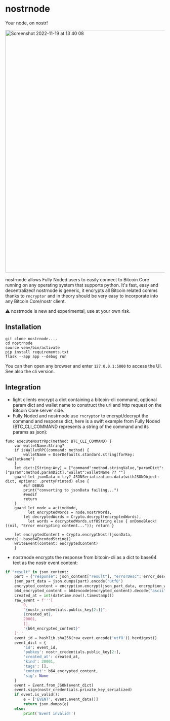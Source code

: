 # nostrnode
Your node, on nostr!

<img width="764" alt="Screenshot 2022-11-19 at 13 40 08" src="https://user-images.githubusercontent.com/30832395/202874073-0a50602d-f6cb-4738-b277-ca480205c0b9.png">

nostrnode allows Fully Noded users to easily connect to Bitcoin Core running on any operating system that supports python.
It's fast, easy and decentralized! nostrnode is generic, it encrypts all Bitcoin related comms thanks to `rncryptor` and
in theory should be very easy to incorporate into any Bitcoin Core/nostr client. 

⚠️ nostrnode is new and experimental, use at your own risk.

## Installation
```
git clone nostrnode....
cd nostrnode
source venv/bin/activate
pip install requirements.txt
flask --app app --debug run
```
You can then open any browser and enter `127.0.0.1:5000` to access the UI. See also the cli version.


## Integration

- light clients encrypt a dict containing a bitcoin-cli command, optional param dict and wallet name to construct the url 
  and http request on the Bitcoin Core server side.
- Fully Noded and nostrnode use `rncryptor` to encrypt/decrypt the command and response dict, here is a swift example 
  from Fully Noded (BTC_CLI_COMMAND represents a string of the command and its params as json):
```
func executeNostrRpc(method: BTC_CLI_COMMAND) {
    var walletName:String?
    if isWalletRPC(command: method) {
        walletName = UserDefaults.standard.string(forKey: "walletName")
    }
    let dict:[String:Any] = ["command":method.stringValue,"paramDict":["param":method.paramDict],"wallet":walletName ?? ""]
    guard let jsonData = try? JSONSerialization.data(withJSONObject: dict, options: .prettyPrinted) else {
        #if DEBUG
        print("converting to jsonData failing...")
        #endif
        return
    }
    guard let node = activeNode,
          let encryptedWords = node.nostrWords,
        let decryptedWords = Crypto.decrypt(encryptedWords),
          let words = decryptedWords.utf8String else { onDoneBlock!((nil, "Error encrypting content...")); return }
    
    let encryptedContent = Crypto.encryptNostr(jsonData, words)!.base64EncodedString()
    writeEvent(content: encryptedContent)
    }
```

- nostrnode encrypts the response from bitcoin-cli as a dict to base64 text as the nostr event content:
```python
if "result" in json_content:
    part = {"response": json_content["result"], "errorDesc": error_desc}
    json_part_data = json.dumps(part).encode('utf8')
    encrypted_content = encryption.encrypt(json_part_data, encryption_words)
    b64_encrypted_content = b64encode(encrypted_content).decode("ascii")
    created_at = int(datetime.now().timestamp())
    raw_event = f'''[
        0,
        "{nostr_credentials.public_key[2:]}",
        {created_at},
        20001,
        [],
        "{b64_encrypted_content}"
    ]'''
    event_id = hashlib.sha256(raw_event.encode('utf8')).hexdigest()
    event_dict = {
        'id': event_id,
        'pubkey': nostr_credentials.public_key[2:],
        'created_at': created_at,
        'kind': 20001,
        'tags': [],
        'content': b64_encrypted_content,
        'sig': None
    }
    event = Event.from_JSON(event_dict)
    event.sign(nostr_credentials.private_key_serialized)
    if event.is_valid():
        e = ['EVENT', event.event_data()]
        return json.dumps(e)
    else:
        print('Event invalid!')
```


